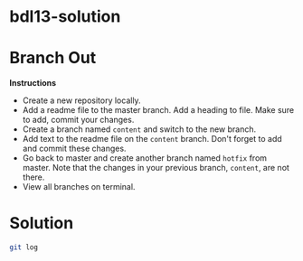 # bdl13-solution

# Branch Out

**Instructions**
* Create a new repository locally. 
* Add a readme file to the master branch. Add a heading to file. Make sure to add, commit your changes. 
* Create a branch named `content` and switch to the new branch.
* Add text to the readme file on the `content` branch. Don't forget to add and commit these changes.
* Go back to master and create another branch named `hotfix` from master. Note that the changes in your previous branch, `content`, are not there. 
* View all branches on terminal.

# Solution

```bash
git log
```